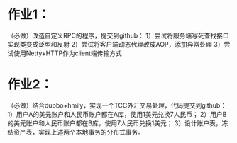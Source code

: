 # 作业1：
（必做）改造自定义RPC的程序，提交到github： 
1）尝试将服务端写死查找接口实现类变成泛型和反射 
2）尝试将客户端动态代理改成AOP，添加异常处理 
3）尝试使用Netty+HTTP作为client端传输方式

# 作业2：
（必做）结合dubbo+hmily，实现一个TCC外汇交易处理，代码提交到github： 
1）用户A的美元账户和人民币账户都在A库，使用1美元兑换7人民币； 
2）用户B的美元账户和人民币账户都在B库，使用7人民币兑换1美元； 
3）设计账户表，冻结资产表，实现上述两个本地事务的分布式事务。
